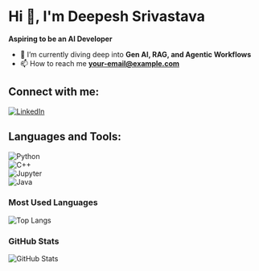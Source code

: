 # Hi 👋, I'm Deepesh Srivastava  
**Aspiring to be an AI Developer**  

- 🌱 I’m currently diving deep into **Gen AI, RAG, and Agentic Workflows**  
- 📫 How to reach me **[your-email@example.com](mailto:your-email@example.com)**  

## Connect with me:  
[![LinkedIn](https://img.shields.io/badge/LinkedIn-0A66C2?style=for-the-badge&logo=linkedin&logoColor=white)]([https://www.linkedin.com/in/your-profile/](https://www.linkedin.com/in/deepeshsr/))  

## Languages and Tools:  
![Python](https://img.shields.io/badge/Python-3776AB?style=for-the-badge&logo=python&logoColor=white)  
![C++](https://img.shields.io/badge/C++-00599C?style=for-the-badge&logo=cplusplus&logoColor=white)  
![Jupyter](https://img.shields.io/badge/Jupyter-F37626?style=for-the-badge&logo=jupyter&logoColor=white)  
![Java](https://img.shields.io/badge/Java-007396?style=for-the-badge&logo=java&logoColor=white)  

### **Most Used Languages**  
![Top Langs](https://github-readme-stats.vercel.app/api/top-langs/?username=your-username&layout=compact&theme=tokyonight)  

### **GitHub Stats**  
![GitHub Stats](https://github-readme-stats.vercel.app/api?username=your-username&show_icons=true&theme=tokyonight)  
